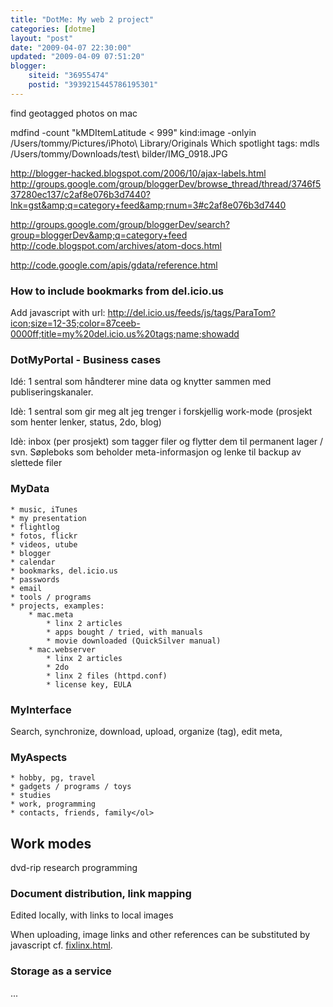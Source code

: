 ```yaml
---
title: "DotMe: My web 2 project"
categories: [dotme]
layout: "post"
date: "2009-04-07 22:30:00"
updated: "2009-04-09 07:51:20"
blogger:
    siteid: "36955474"
    postid: "3939215445786195301"
---
```


find geotagged photos on mac


mdfind -count "kMDItemLatitude &lt; 999" kind:image -onlyin /Users/tommy/Pictures/iPhoto\ Library/Originals
Which spotlight tags:
mdls /Users/tommy/Downloads/test\ bilder/IMG_0918.JPG


http://blogger-hacked.blogspot.com/2006/10/ajax-labels.html
http://groups.google.com/group/bloggerDev/browse_thread/thread/3746f537280ec137/c2af8e076b3d7440?lnk=gst&amp;q=category+feed&amp;rnum=3#c2af8e076b3d7440

http://groups.google.com/group/bloggerDev/search?group=bloggerDev&amp;q=category+feed
http://code.blogspot.com/archives/atom-docs.html

http://code.google.com/apis/gdata/reference.html

### How to include bookmarks from del.icio.us
Add javascript with url: http://del.icio.us/feeds/js/tags/ParaTom?icon;size=12-35;color=87ceeb-0000ff;title=my%20del.icio.us%20tags;name;showadd

### DotMyPortal - Business cases
Idé: 1 sentral som håndterer mine data og knytter sammen med publiseringskanaler.

Idè: 1 sentral som gir meg alt jeg trenger i forskjellig work-mode (prosjekt som henter lenker, status, 2do, blog)

Idè: inbox (per prosjekt) som tagger filer og flytter dem til permanent lager / svn. Søpleboks som beholder meta-informasjon og lenke til backup av slettede filer

### MyData
	* music, iTunes
	* my presentation
	* flightlog
	* fotos, flickr
	* videos, utube
	* blogger
	* calendar
	* bookmarks, del.icio.us
	* passwords
	* email
	* tools / programs
	* projects, examples:
		* mac.meta
			* linx 2 articles
			* apps bought / tried, with manuals
			* movie downloaded (QuickSilver manual)
		* mac.webserver
			* linx 2 articles
			* 2do
			* linx 2 files (httpd.conf)
			* license key, EULA

### MyInterface
Search, synchronize, download, upload, organize (tag), edit meta,

### MyAspects

	* hobby, pg, travel
	* gadgets / programs / toys
	* studies
	* work, programming
	* contacts, friends, family</ol>

## Work modes
dvd-rip research programming

### Document distribution, link mapping
Edited locally, with links to local images

When uploading, image links and other references can be substituted by javascript
cf. <a href='http://www.blogger.com/fixlinx.html'>fixlinx.html</a>.

### Storage as a service
...

